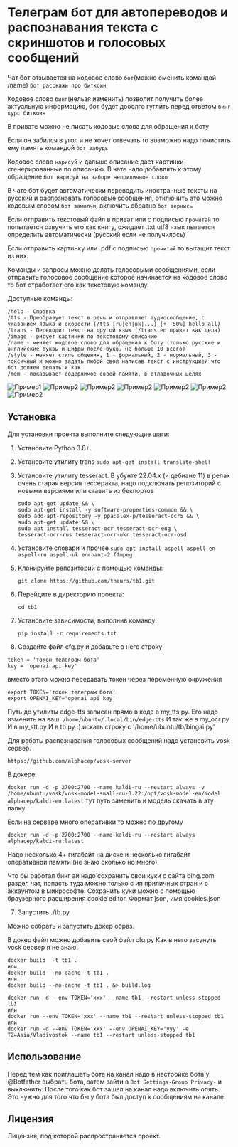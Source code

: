 # Телеграм бот для автопереводов и распознавания текста с скриншотов и голосовых сообщений

Чат бот отзывается на кодовое слово `бот`(можно сменить командой /name) `бот расскажи про биткоин`

Кодовое слово `бинг`(нельзя изменить) позволит получить более актуальную информацию, бот будет дооолго гуглить перед ответом `бинг курс биткоин`

В привате можно не писать кодовые слова для обращения к боту

Если он забился в угол и не хочет отвечать то возможно надо почистить ему память командой `бот забудь`

Кодовое слово `нарисуй` и дальше описание даст картинки сгенерированные по описанию. В чате надо добавлять к этому обращение `бот нарисуй на заборе неприличное слово`

В чате бот будет автоматически переводить иностранные тексты на русский и распознавать голосовые сообщения, отключить это можно кодовым словом `бот замолчи`, включить обратно `бот вернись`

Если отправить текстовый файл в приват или с подписью `прочитай` то попытается озвучить его как книгу, ожидает .txt utf8 язык пытается определить автоматически (русский если не получилось)

Если отправить картинку или .pdf с подписью `прочитай` то вытащит текст из них.

Команды и запросы можно делать голосовыми сообщениями, если отправить голосовое сообщение которое начинается на кодовое слово то бот отработает его как текстовую команду.


Доступные команды:
```
/help - Справка
/tts - Преобразует текст в речь и отправляет аудиосообщение, с указанием языка и скорости (/tts [ru|en|uk|...] [+|-50%] hello all)
/trans - Переводит текст на другой язык (/trans en привет как дела)
/image - рисует картинки по текстовому описанию
/name - меняет кодовое слово для обращения к боту (только русские и английские буквы и цифры после букв, не больше 10 всего)
/style - меняет стиль общения, 1 - формальный, 2 - нормальный, 3 - токсичный и можно задать любой свой написав текст с инструкцией что бот должен делать и как
/mem - показывает содержимое своей памяти, в отладочных целях
```

![Пример1](pic1.png)
![Пример2](pic2.png)
![Пример2](pic6.png)
![Пример2](pic5.png)
![Пример2](pic4.png)
![Пример2](pic3.png)
![Пример2](pic7.png)

## Установка

Для установки проекта выполните следующие шаги:

1. Установите Python 3.8+.
2. Установите утилиту trans `sudo apt-get install translate-shell`
3. Установите утилиту tesseract. В убунте 22.04.х (и дебиане 11) в репах очень старая версия тессеракта, надо подключать репозиторий с новыми версиями или ставить из бекпортов
    ```
    sudo apt-get update && \
    sudo apt-get install -y software-properties-common && \
    sudo add-apt-repository -y ppa:alex-p/tesseract-ocr5 && \
    sudo apt-get update && \
    sudo apt install tesseract-ocr tesseract-ocr-eng \
    tesseract-ocr-rus tesseract-ocr-ukr tesseract-ocr-osd
    ```
4. Установите словари и прочее `sudo apt install aspell aspell-en aspell-ru aspell-uk enchant-2 ffmpeg`
5. Клонируйте репозиторий с помощью команды:

   ```
   git clone https://github.com/theurs/tb1.git
   ```
   
4. Перейдите в директорию проекта:

   ```
   cd tb1
   ```
   
5. Установите зависимости, выполнив команду:

   ```
   pip install -r requirements.txt
   ```

6. Создайте файл cfg.py и добавьте в него строку
```
token = 'токен телеграм бота'
key = 'openai api key'
```
вместо этого можно передавать токен через переменную окружения
```
export TOKEN='токен телеграм бота'
export OPENAI_KEY='openai api key'
```

Путь до утилиты edge-tts записан прямо в коде в my_tts.py. Его надо изменить на ваш.
`/home/ubuntu/.local/bin/edge-tts`
И так же в my_ocr.py
И в my_stt.py
И в tb.py :) искать строку с '/home/ubuntu/tb/bingai.py'

Для работы распознавания голосовых сообщений надо установить vosk сервер.

`https://github.com/alphacep/vosk-server`

В докере.

`docker run -d -p 2700:2700 --name kaldi-ru --restart always -v /home/ubuntu/vosk/vosk-model-small-ru-0.22:/opt/vosk-model-en/model alphacep/kaldi-en:latest` тут путь заменить и модель скачать в эту папку

Eсли на сервере много оперативки то можно по другому

`docker run -d -p 2700:2700 --name kaldi-ru --restart always  alphacep/kaldi-ru:latest`

Надо несколько 4+ гигабайт на диске и несколько гигабайт оперативной памяти (не знаю сколько но много).

Что бы работал бинг аи надо сохранить свои куки с сайта bing.com раздел чат, попасть туда можно только с ип приличных стран и с аккаунтом в микрософте.
Сохранить куки можно с помощью браузерного расширения cookie editor. Формат json, имя cookies.json



7. Запустить ./tb.py

Можно собрать и запустить докер образ.

В докер файл можно добавить свой файл cfg.py
Как в него засунуть vosk сервер я не знаю.


```
docker build  -t tb1 .
или
docker build --no-cache -t tb1 .
или
docker build --no-cache -t tb1 . &> build.log

docker run -d --env TOKEN='xxx' --name tb1 --restart unless-stopped tb1
или
docker run --env TOKEN='xxx' --name tb1 --restart unless-stopped tb1
или
docker run -d --env TOKEN='xxx' --env OPENAI_KEY='yyy' -e TZ=Asia/Vladivostok --name tb1 --restart unless-stopped tb1
```


## Использование

Перед тем как приглашать бота на канал надо в настройке бота у @Botfather выбрать бота, затем зайти в `Bot Settings-Group Privacy-` и выключить. После того как бот зашел на канал надо включить опять. Это нужно для того что бы у бота был доступ к сообщениям на канале.

## Лицензия

Лицензия, под которой распространяется проект.
